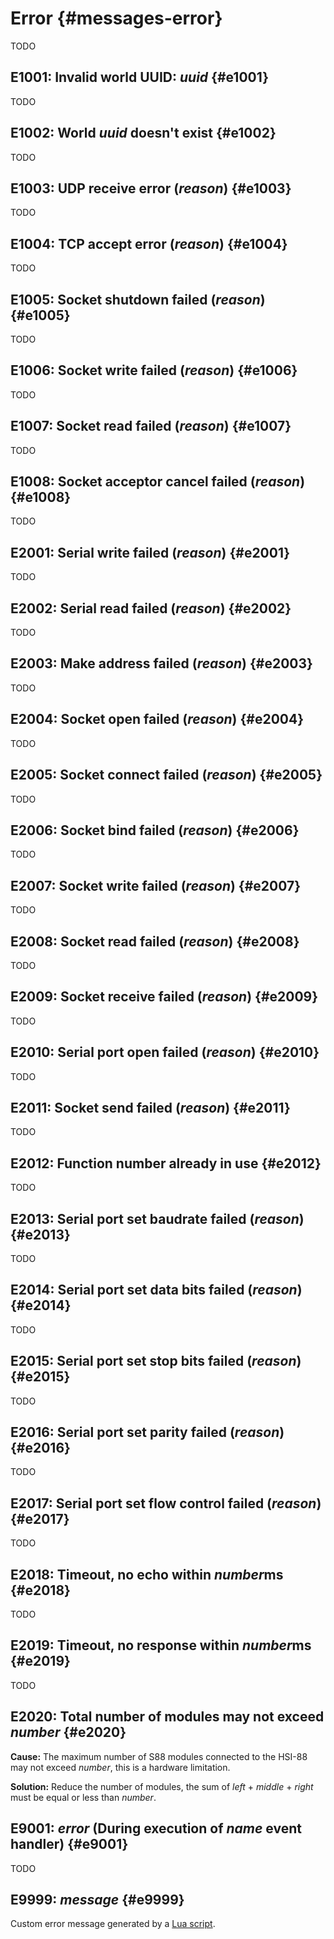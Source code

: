 # Error {#messages-error}

TODO


## E1001: Invalid world UUID: *uuid* {#e1001}

TODO


## E1002: World *uuid* doesn't exist {#e1002}

TODO


## E1003: UDP receive error (*reason*) {#e1003}

TODO


## E1004: TCP accept error (*reason*) {#e1004}

TODO


## E1005: Socket shutdown failed (*reason*) {#e1005}

TODO


## E1006: Socket write failed (*reason*) {#e1006}

TODO


## E1007: Socket read failed (*reason*) {#e1007}

TODO


## E1008: Socket acceptor cancel failed (*reason*) {#e1008}

TODO


## E2001: Serial write failed (*reason*) {#e2001}

TODO


## E2002: Serial read failed (*reason*) {#e2002}

TODO


## E2003: Make address failed (*reason*) {#e2003}

TODO


## E2004: Socket open failed (*reason*) {#e2004}

TODO


## E2005: Socket connect failed (*reason*) {#e2005}

TODO


## E2006: Socket bind failed (*reason*) {#e2006}

TODO


## E2007: Socket write failed (*reason*) {#e2007}

TODO


## E2008: Socket read failed (*reason*) {#e2008}

TODO


## E2009: Socket receive failed (*reason*) {#e2009}

TODO


## E2010: Serial port open failed (*reason*) {#e2010}

TODO


## E2011: Socket send failed (*reason*) {#e2011}

TODO


## E2012: Function number already in use {#e2012}

TODO

## E2013: Serial port set baudrate failed (*reason*) {#e2013}
TODO

## E2014: Serial port set data bits failed (*reason*) {#e2014}
TODO

## E2015: Serial port set stop bits failed (*reason*) {#e2015}
TODO

## E2016: Serial port set parity failed (*reason*) {#e2016}
TODO

## E2017: Serial port set flow control failed (*reason*) {#e2017}
TODO

## E2018: Timeout, no echo within *number*ms {#e2018}
TODO

## E2019: Timeout, no response within *number*ms {#e2019}
TODO

## E2020: Total number of modules may not exceed *number* {#e2020}

**Cause:** The maximum number of S88 modules connected to the HSI-88 may not exceed *number*, this is a hardware limitation.

**Solution:** Reduce the number of modules, the sum of *left* + *middle* + *right* must be equal or less than *number*.

## E9001: *error* (During execution of *name* event handler) {#e9001}
TODO

## E9999: *message* {#e9999}

Custom error message generated by a [Lua script](../lua.md).
